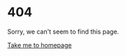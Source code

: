 # 404

Sorry, we can't seem to find this page.

<div>
  <a href="{{ site.baseurl }}/">Take me to homepage</a>
</div>
